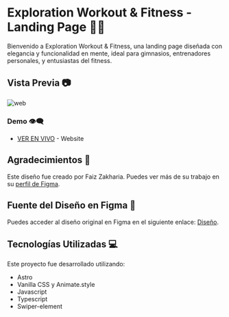 # Exploration Workout & Fitness - Landing Page 💪🏼

Bienvenido a Exploration Workout & Fitness, una landing page diseñada con elegancia y funcionalidad en mente, ideal para gimnasios, entrenadores personales, y entusiastas del fitness.

## Vista Previa 📷

![web](https://res.cloudinary.com/dncmrwppr/image/upload/v1725465718/image_hjq1qu.png)

### Demo 👁‍🗨

- [VER EN VIVO](https://workout-fitness-web.vercel.app/) - Website

## Agradecimientos 💌

Este diseño fue creado por Faiz Zakharia. Puedes ver más de su trabajo en su [perfil de Figma](https://www.figma.com/@faizzakharia).

## Fuente del Diseño en Figma 🎨

Puedes acceder al diseño original en Figma en el siguiente enlace: [Diseño](https://www.figma.com/community/file/1016073914586012770/exploration-workout-fitness-landing-page).

## Tecnologías Utilizadas 💻

Este proyecto fue desarrollado utilizando:

- Astro
- Vanilla CSS y Animate.style
- Javascript
- Typescript
- Swiper-element
